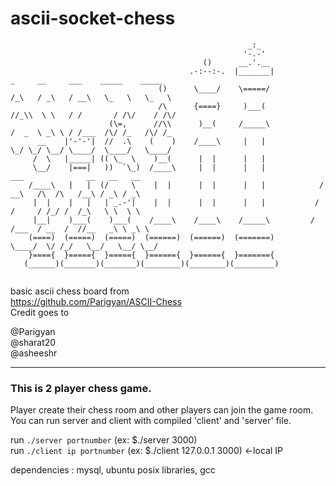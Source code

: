# ascii-socket-chess

```
                                                     _:_
                                                    '-.-'
                                           ()      __.'.__
                                        .-:--:-.  |_______|                 _     __     ___    _____    _____ 
                                 ()      \____/    \=====/                 /_\   / _\   / __\   \_   \   \_   \
                                 /\      {====}     )___(                 //_\\  \ \   / /       / /\/    / /\/
                      (\=,      //\\      )__(     /_____\               /  _  \ _\ \ / /___  /\/ /_   /\/ /_
      __    |'-'-'|  //  .\    (    )    /____\     |   |                \_/ \_/ \__/ \____/  \____/   \____/  
     /  \   |_____| (( \_  \    )__(      |  |      |   |
     \__/    |===|   ))  `\_)  /____\     |  |      |   |             ___              __   __   __   
    /____\   |   |  (/     \    |  |      |  |      |   |            / __\   /\  /\   /__\ / _\ / _\   
     |  |    |   |   | _.-'|    |  |      |  |      |   |           / /     / /_/ /  /_\   \ \  \ \     
     |__|    )___(    )___(    /____\    /____\    /_____\         / /___  / __  /  //__   _\ \ _\ \     
    (====)  (=====)  (=====)  (======)  (======)  (=======)        \____/  \/ /_/   \__/   \__/ \__/    
    }===={  }====={  }====={  }======{  }======{  }======={
   (______)(_______)(_______)(________)(________)(_________)


```


basic ascii chess board from  
https://github.com/Parigyan/ASCII-Chess  
Credit goes to 

@Parigyan   
@sharat20   
@asheeshr  

---  
### This is 2 player chess game.  
  
Player create their chess room and other players can join the game room.  
You can run server and client with compiled 'client' and 'server' file.  

run ```./server portnumber``` (ex: $./server 3000)  
run ```./client ip portnumber``` (ex: $./client 127.0.0.1 3000)  <-local IP

dependencies : mysql, ubuntu posix libraries, gcc


